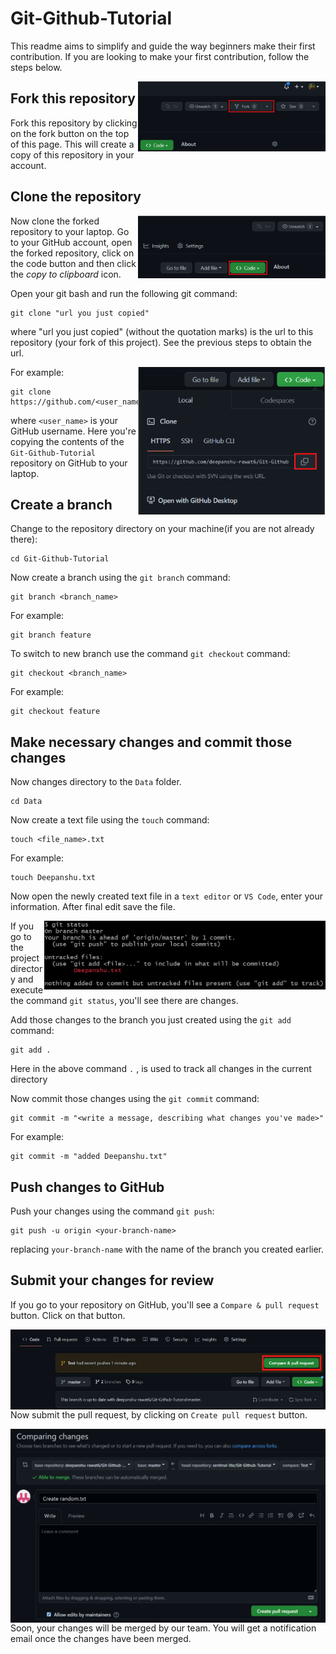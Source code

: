 # Git-Github-Tutorial

This readme aims to simplify and guide the way beginners make their first contribution. If you are looking to make your first contribution, follow the steps below.
 
<img align="right" width="300" src="./assets/fork.png" alt="fork this repository" />

## Fork this repository

Fork this repository by clicking on the fork button on the top of this page.
This will create a copy of this repository in your account.

## Clone the repository

<img align="right" width="300" src="./assets/clone.png" alt="clone this repository"/>

Now clone the forked repository to your laptop. Go to your GitHub account, open the forked repository, click on the code button and then click the _copy to clipboard_ icon.

Open your git bash and run the following git command:

```
git clone "url you just copied"
```

where "url you just copied" (without the quotation marks) is the url to this repository (your fork of this project). See the previous steps to obtain the url.

<img align="right" width="300" src="./assets/copy_to_clipboard.png" alt="copy URL to clipboard" />

For example:

```
git clone https://github.com/<user_name>/<repository_link>.git
```

where `<user_name>` is your GitHub username. Here you're copying the contents of the `Git-Github-Tutorial` repository on GitHub to your laptop.

## Create a branch

Change to the repository directory on your machine(if you are not already there):

```
cd Git-Github-Tutorial
```

Now create a branch using the `git branch` command:

```
git branch <branch_name>
```

For example:

```
git branch feature
```

To switch to new branch use the command `git checkout` command:

```
git checkout <branch_name>
```

For example:

```
git checkout feature
```

## Make necessary changes and commit those changes

Now changes directory to the `Data` folder.

```
cd Data
```

Now create a text file using the `touch` command:

```
touch <file_name>.txt
```

For example:

```
touch Deepanshu.txt
```

Now open the newly created text file in a `text editor` or `VS Code`, enter your information. After final edit save the file. 

<img align="right" width="450" src="./assets/git_status.png" alt="git status" />

If you go to the project directory and execute the command `git status`, you'll see there are changes.

Add those changes to the branch you just created using the `git add` command:

```
git add .
```

Here in the above command `.` , is used to track all changes in the current directory

Now commit those changes using the `git commit` command:

```
git commit -m "<write a message, describing what changes you've made>"
```

For example:

```
git commit -m "added Deepanshu.txt"
```

## Push changes to GitHub

Push your changes using the command `git push`:

```
git push -u origin <your-branch-name>
```

replacing `your-branch-name` with the name of the branch you created earlier.

## Submit your changes for review

If you go to your repository on GitHub, you'll see a `Compare & pull request` button. Click on that button.

<img style="float: right;" src="./assets/compare&PR.png" alt="create a pull request" />

Now submit the pull request, by clicking on `Create pull request` button.

<img style="float: right;" src="./assets/submitPR.png" alt="submit pull request" />

Soon, your changes will be merged by our team. You will get a notification email once the changes have been merged.